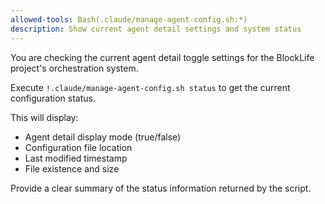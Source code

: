 ```yaml
---
allowed-tools: Bash(.claude/manage-agent-config.sh:*)
description: Show current agent detail settings and system status
---
```


You are checking the current agent detail toggle settings for the BlockLife project's orchestration system.

Execute `!.claude/manage-agent-config.sh status` to get the current configuration status.

This will display:
- Agent detail display mode (true/false)
- Configuration file location
- Last modified timestamp  
- File existence and size

Provide a clear summary of the status information returned by the script.
